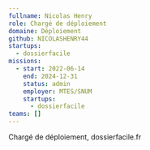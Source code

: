 ```yaml
---
fullname: Nicolas Henry
role: Chargé de déploiement
domaine: Déploiement
github: NICOLASHENRY44
startups:
  - dossierfacile
missions:
  - start: 2022-06-14
    end: 2024-12-31
    status: admin
    employer: MTES/SNUM
    startups:
      - dossierfacile
teams: []
---
```

Chargé de déploiement, dossierfacile.fr
